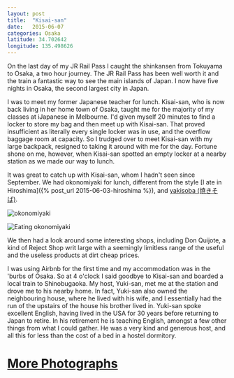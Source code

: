 ```yaml
---
layout: post
title:  "Kisai-san"
date:   2015-06-07
categories: Osaka
latitude: 34.702642
longitude: 135.498626
---
```


On the last day of my JR Rail Pass I caught the shinkansen from Tokuyama to Osaka, a two hour journey. The JR Rail Pass has been well worth it and the train a fantastic way to see the main islands of Japan. I now have five nights in Osaka, the second largest city in Japan.

I was to meet my former Japanese teacher for lunch. Kisai-san, who is now back living in her home town of Osaka, taught me for the majority of my classes at iJapanese in Melbourne. I'd given myself 20 minutes to find a locker to store my bag and then meet up with Kisai-san. That proved insufficient as literally every single locker was in use, and the overflow baggage room at capacity. So I trudged over to meet Kisai-san with my large backpack, resigned to taking it around with me for the day. Fortune shone on me, however, when Kisai-san spotted an empty locker at a nearby station as we made our way to lunch.

It was great to catch up with Kisai-san, whom I hadn't seen since September. We had okonomiyaki for lunch, different from the style [I ate in Hiroshima]({% post_url 2015-06-03-hiroshima %}), and [yakisoba (焼きそば)](https://en.wikipedia.org/wiki/Yakisoba).

![okonomiyaki](https://lh3.googleusercontent.com/ZhhHLV9CMBX9Qlr-I4BBLwAL6zd4AL2TfOeV_Hdu2Yg=w2402-h1600-no)

![Eating okonomiyaki](https://lh3.googleusercontent.com/W68_xN_FxbSCLQ3gO5UfBJyQ6HT_UI4sKLsmJXCNaZY=w1280-h720-no)

We then had a look around some interesting shops, including Don Quijote, a kind of Reject Shop writ large with a seemingly limitless range of the useful and the useless products at dirt cheap prices.

I was using Airbnb for the first time and my accommodation was in the 'burbs of Osaka. So at 4 o'clock I said goodbye to Kisai-san and boarded a local train to Shinobugaoka. My host, Yuki-san, met me at the station and drove me to his nearby home. In fact, Yuki-san also owned the neighbouring house, where he lived with his wife, and I essentially had the run of the upstairs of the house his brother lived in. Yuki-san spoke excellent English, having lived in the USA for 30 years before returning to Japan to retire. In his retirement he is teaching English, amongst a few other things from what I could gather. He was a very kind and generous host, and all this for less than the cost of a bed in a hostel dormitory.

# [More Photographs](https://goo.gl/photos/uUHaPM2kec7XRGdo8)
